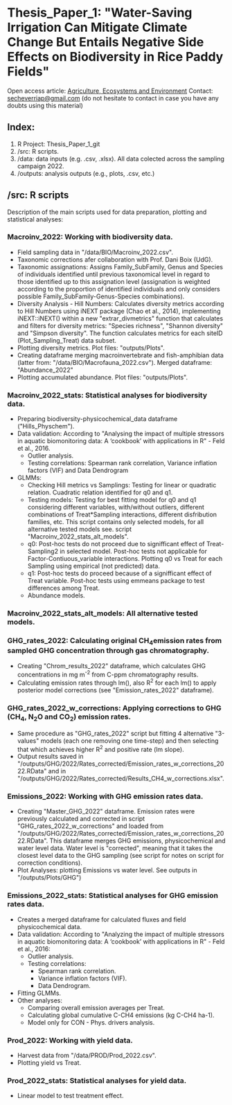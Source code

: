 # Thesis_Paper_1: "Water-Saving Irrigation Can Mitigate Climate Change But Entails Negative Side Effects on Biodiversity in Rice Paddy Fields"
Open access article: [Agriculture, Ecosystems and Environment](https://doi.org/10.1016/j.agee.2025.109719)
Contact: secheverriap@gmail.com (do not hesitate to contact in case you have any doubts using this material)

## Index:
1. R Project: Thesis_Paper_1_git 
2. /src: R scripts.
3. /data: data inputs (e.g. .csv, .xlsx). All data colected across the sampling campaign 2022.
4. /outputs: analysis outputs (e.g., plots, .csv, etc.)

## /src: R scripts
Description of the main scripts used for data preparation, plotting and statistical analyses: 

### Macroinv_2022: Working with biodiversity data. 
- Field sampling data in "/data/BIO/Macroinv_2022.csv". 
- Taxonomic corrections afer collaboration with Prof. Dani Boix (UdG).
- Taxonomic assignations: Assigns Family_SubFamily, Genus and Species of individuals identified until previous taxonomical level in regard to those identified up to this assignation level (assignation is weighted according to the proportion of identified individuals and only considers possible Family_SubFamily-Genus-Species combinations). 
- Diversity Analysis - Hill Numbers: Calculates diversity metrics according to Hill Numbers using iNEXT package (Chao et al., 2014), implementing iNEXT::iNEXT() within a new "extrar_divmetrics" function that calculates and filters for diversity metrics: "Species richness", "Shannon diversity" and "Simpson diversity". The function calculates metrics for each siteID (Plot_Sampling_Treat) data subset.
- Plotting diversity metrics. Plot files: "outputs/Plots". 
- Creating dataframe merging macroinvertebrate and fish-amphibian data (latter from: "/data/BIO/Macrofauna_2022.csv"). Merged dataframe: "Abundance_2022"
- Plotting accumulated abundance. Plot files: "outputs/Plots". 

### Macroinv_2022_stats: Statistical analyses for biodiversity data.
- Preparing biodiversity-physicochemical_data dataframe ("Hills_Physchem").
- Data validation: According to "Analysing the impact of multiple stressors in aquatic biomonitoring data: A ‘cookbook’ with applications in R" - Feld et al., 2016.
   - Outlier analysis.
   - Testing correlations: Spearman rank correlation, Variance inflation factors (VIF) and Data Dendrogram
 - GLMMs:
   - Checking Hill metrics vs Samplings: Testing for linear or quadratic relation. Cuadratic relation identified for q0 and q1.
   - Testing models: Testing for best fitting model for q0 and q1 considering different variables, with/without outliers, different combinations of Treat*Sampling interactions, different disfribution families, etc. This script contains only selected models, for all alternative tested models see. script "Macroinv_2022_stats_alt_models".
   - q0: Post-hoc tests do not proceed due to signifficant effect of Treat-Sampling2 in selected model. Post-hoc tests not applicable for Factor-Contiuous_variable interactions. Plotting q0 vs Treat for each Sampling using empirical (not predicted) data.
   - q1:  Post-hoc tests do proceed because of a signifficant effect of Treat variable. Post-hoc tests using emmeans package to test differences among Treat.
   - Abundance models.

### Macroinv_2022_stats_alt_models: All alternative tested models.
  
### GHG_rates_2022: Calculating original CH<sub>4</sub>emission rates from sampled GHG concentration through gas chromatography.
- Creating "Chrom_results_2022" dataframe, which calculates GHG concentrations in mg m<sup>-2</sup> from C-ppm chromatography results.
- Calculating emission rates through lm(), also R<sup>2</sup> for each lm() to apply posterior model corrections (see "Emission_rates_2022" dataframe).

### GHG_rates_2022_w_corrections: Applying corrections to GHG (CH<sub>4</sub>, N<sub>2</sub>O and CO<sub>2</sub>) emission rates.   
- Same procedure as "GHG_rates_2022" script but fitting 4 alternative "3-values" models (each one removing one time-step) and then selecting that which achieves higher R<sup>2</sup> and positive rate (lm slope).
- Output results saved in "/outputs/GHG/2022/Rates_corrected/Emission_rates_w_corrections_2022.RData" and in "/outputs/GHG/2022/Rates_corrected/Results_CH4_w_corrections.xlsx". 

### Emissions_2022: Working with GHG emission rates data.
- Creating "Master_GHG_2022" dataframe. Emission rates were previously calculated and corrected in script "GHG_rates_2022_w_corrections" and loaded from "/outputs/GHG/2022/Rates_corrected/Emission_rates_w_corrections_2022.RData". This dataframe merges GHG emissions, physicochemical and water level data. Water level is "corrected", meaning that it takes the closest level data to the GHG sampling (see script for notes on script for correction conditions).
- Plot Analyses: plotting Emissions vs water level. See outputs in "/outputs/Plots/GHG")

### Emissions_2022_stats: Statistical analyses for GHG emission rates data.
- Creates a merged dataframe for calculated fluxes and field physicochemical data.
- Data validation: According to "Analyzing the impact of multiple stressors in aquatic biomonitoring data: A ‘cookbook’ with applications in R" - Feld et al., 2016:
  - Outlier analysis.
  - Testing correlations:
    - Spearman rank correlation.
    - Variance inflation factors (VIF).
    - Data Dendrogram.
- Fitting GLMMs.   
- Other analyses:
  - Comparing overall emission averages per Treat.
  - Calculating global cumulative C-CH4 emissions (kg C-CH4 ha-1).
  - Model only for CON - Phys. drivers analysis.

### Prod_2022: Working with yield data.
- Harvest data from "/data/PROD/Prod_2022.csv".
- Plotting yield vs Treat.

### Prod_2022_stats: Statistical analyses for yield data.
- Linear model to test treatment effect.
